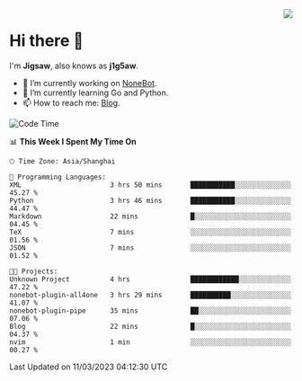 <a href="#">
  <img align="right" src="https://github-readme-stats.vercel.app/api?username=j1g5awi&count_private=true&show_icons=true&title_color=80070B&text_color=B3B3B3&bg_color=212121&icon_color=80070B" />
</a>

# Hi there 👋

I'm **Jigsaw**, also knows as **j1g5aw**.

- 🔭 I’m currently working on [NoneBot](https://github.com/nonebot).
- 🌱 I’m currently learning Go and Python.
- 📫 How to reach me: [Blog](https://blog.maddestroyer.xyz/).

<!--START_SECTION:waka-->
![Code Time](http://img.shields.io/badge/Code%20Time-1%2C088%20hrs%2031%20mins-blue)

📊 **This Week I Spent My Time On** 

```text
🕑︎ Time Zone: Asia/Shanghai

💬 Programming Languages: 
XML                      3 hrs 50 mins       ███████████░░░░░░░░░░░░░░   45.27 % 
Python                   3 hrs 46 mins       ███████████░░░░░░░░░░░░░░   44.47 % 
Markdown                 22 mins             █░░░░░░░░░░░░░░░░░░░░░░░░   04.45 % 
TeX                      7 mins              ░░░░░░░░░░░░░░░░░░░░░░░░░   01.56 % 
JSON                     7 mins              ░░░░░░░░░░░░░░░░░░░░░░░░░   01.52 % 

🐱‍💻 Projects: 
Unknown Project          4 hrs               ████████████░░░░░░░░░░░░░   47.22 % 
nonebot-plugin-all4one   3 hrs 29 mins       ██████████░░░░░░░░░░░░░░░   41.07 % 
nonebot-plugin-pipe      35 mins             ██░░░░░░░░░░░░░░░░░░░░░░░   07.06 % 
Blog                     22 mins             █░░░░░░░░░░░░░░░░░░░░░░░░   04.37 % 
nvim                     1 min               ░░░░░░░░░░░░░░░░░░░░░░░░░   00.27 % 
```


 Last Updated on 11/03/2023 04:12:30 UTC
<!--END_SECTION:waka-->
